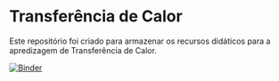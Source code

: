 # Transferência de Calor
 Este repositório foi criado para armazenar os recursos didáticos para a apredizagem de Transferência de Calor.
 
 [![Binder](https://mybinder.org/badge_logo.svg)](https://mybinder.org/v2/gh/nuglock/Termodinamica/master)
 

 

 
 
